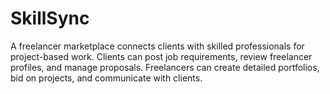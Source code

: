 # SkillSync
A freelancer marketplace connects clients with skilled professionals for project-based work. Clients can post job requirements, review freelancer profiles, and manage proposals. Freelancers can create detailed portfolios, bid on projects, and communicate with clients.
